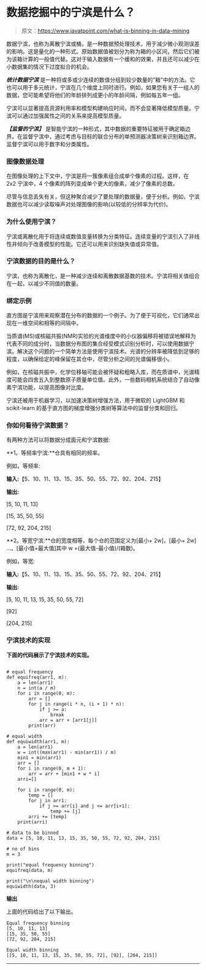 # 数据挖掘中的宁滨是什么？

> 原文：<https://www.javatpoint.com/what-is-binning-in-data-mining>

数据宁滨，也称为离散宁滨或桶，是一种数据预处理技术，用于减少微小观测误差的影响。这是量化的一种形式。原始数据值被划分为称为箱的小区间，然后它们被为该箱计算的一般值代替。这对于输入数据有一个缓和的效果，并且还可以减少在小数据集的情况下过度拟合的机会。

***统计数据宁滨*** 是一种将或多或少连续的数值分组到较少数量的“箱”中的方法。它也可以用于多元统计，宁滨在几个维度上同时进行。例如，如果您有关于一组人的数据，您可能希望将他们的年龄排列成更小的年龄间隔，例如每五年一组。

宁滨可以显著提高资源利用率和模型构建响应时间，而不会显著降低模型质量。宁滨可以通过加强属性之间的关系来提高模型质量。

***【监督的宁滨】*** 是智能宁滨的一种形式，其中数据的重要特征被用于确定箱边界。在监督宁滨中，通过考虑与目标的联合分布的单预测器决策树来识别箱边界。监督宁滨可以用于数字和分类属性。

### 图像数据处理

在图像处理的上下文中，宁滨是将一簇像素组合成单个像素的过程。这样，在 2x2 宁滨中，4 个像素的阵列变成单个更大的像素，减少了像素的总数。

尽管与信息丢失有关，但这种聚合减少了要处理的数据量，便于分析。例如，宁滨数据也可以减少读取噪声对处理图像的影响(以较低的分辨率为代价)。

### 为什么使用宁滨？

宁滨或离散化用于将连续或数值变量转换为分类特征。连续变量的宁滨引入了非线性并倾向于改善模型的性能。它还可以用来识别缺失值或异常值。

### 宁滨数据的目的是什么？

宁滨，也称为离散化，是一种减少连续和离散数据基数的技术。宁滨将相关值组合在一起，以减少不同值的数量。

### 绑定示例

直方图是宁滨用来观察潜在分布的数据的一个例子。为了便于可视化，它们通常出现在一维空间和相等的间隔中。

当质谱(MS)或核磁共振(NMR)实验的光谱维度中的小仪器偏移将被错误地解释为代表不同的成分时，当数据分布图的集合经受模式识别分析时，可以使用数据宁滨。解决这个问题的一个简单方法是使用宁滨技术。光谱的分辨率被降低到足够的程度，以确保给定的峰保留在其仓中，尽管分析之间的光谱偏移很小。

例如，在核磁共振中，化学位移轴可能会被怀疑和粗略入库，而在质谱中，光谱精度可能会四舍五入到整数原子质量单位值。此外，一些数码相机系统结合了自动像素宁滨功能，以提高图像对比度。

宁滨还被用于机器学习，以加速决策树增强方法，用于微软的 LightGBM 和 scikit-learn 的基于直方图的梯度增强分类树等算法中的监督分类和回归。

### 你如何看待宁滨数据？

有两种方法可以将数据分成面元和宁滨数据:

**1。等频率宁滨:**仓具有相同的频率。

例如，等频率:

**输入:**【5、10、11、13、15、35、50、55、72、92、204、215】

**输出:**

[5, 10, 11, 13]

[15, 35, 50, 55]

[72, 92, 204, 215]

**2。等宽宁滨:**仓的宽度相等，每个仓的范围定义为[最小+ 2w]，[最小+ 2w] …。[最小值+最大值]其中 w =(最大值-最小值)/(箱数)。

例如，等宽:

**输入:**【5、10、11、13、15、35、50、55、72、92、204、215】

**输出:**

[5, 10, 11, 13, 15, 35, 50, 55, 72]

[92]

[204, 215]

### 宁滨技术的实现

**下面的代码展示了宁滨技术的实现。**

```

# equal frequency
def equifreq(arr1, m):   
    a = len(arr1)
    n = int(a / m)
    for i in range(0, m):
        arr = []
        for j in range(i * n, (i + 1) * n):
            if j >= a:
                break
            arr = arr + [arr1[j]]
        print(arr)

# equal width
def equiwidth(arr1, m):
    a = len(arr1)
    w = int((max(arr1) - min(arr1)) / m)
    min1 = min(arr1)
    arr = []
    for i in range(0, m + 1):
        arr = arr + [min1 + w * i]
    arri=[]

    for i in range(0, m):
        temp = []
        for j in arr1:
            if j >= arr[i] and j <= arr[i+1]:
                temp += [j]
        arri += [temp]
    print(arri)

# data to be binned
data = [5, 10, 11, 13, 15, 35, 50, 55, 72, 92, 204, 215]

# no of bins
m = 3

print("equal frequency binning")
equifreq(data, m)

print("\n\nequal width binning")
equiwidth(data, 3)

```

**输出**

上面的代码给出了以下输出。

```
Equal frequency binning
[5, 10, 11, 13]
[15, 35, 50, 55]
[72, 92, 204, 215]

Equal width binning
[[5, 10, 11, 13, 15, 35, 50, 55, 72], [92], [204, 215]] 

```

* * *